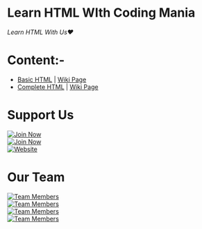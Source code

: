 # Learn HTML WIth Coding Mania
*Learn HTML With Us❤️*

# Content:-
* [Basic HTML](https://github.com/Coding-Mania/HTML/blob/main/Basic%20HTML) | [Wiki Page](https://github.com/Coding-Mania/HTML/wiki/Basic-HTML)
* [Complete HTML](https://github.com/Coding-Mania/HTML/blob/main/Complete%20HTML) | [Wiki Page](https://github.com/Coding-Mania/HTML/wiki/Complete-HTML)


# Support Us
[![Join Now](https://img.shields.io/badge/Telegram%20Channel-Join%20Now-blue?logo=telegram&style=for-the-badge)](https://t.me/codingmania_tech)
<br>
[![Join Now](https://img.shields.io/badge/Telegram%20Group-Join%20Now-red?logo=telegram&style=for-the-badge)](https://t.me/codingmaniatech)
<br>
[![Website](https://img.shields.io/badge/Official%20Website-Visit%20Now-blue?logo=git&style=for-the-badge)](https://codingmania.tech)

# Our Team
[![Team Members](https://img.shields.io/badge/Owner-Bhivor-orange?style=for-the-badge)](https://t.me/Bhivorsinghrajpoot)
<br>
[![Team Members](https://img.shields.io/badge/Python%20Dev-CyberBoyAyush-orange?style=for-the-badge)](https://t.me/CyberbOyAyush)
<br>
[![Team Members](https://img.shields.io/badge/Web%20Dev-Anshu-orange?style=for-the-badge)](https://t.me/anshu594)
<br>
[![Team Members](https://img.shields.io/badge/Pro%20Coder-Rakesh%20Raj-orange?style=for-the-badge)](https://t.me/Rakesh_Raj)
